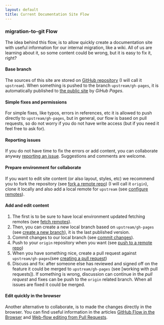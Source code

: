 ```yaml
---
layout: default
title: Current Documentation Site Flow
---
```


### migration-to-git Flow

The idea behind this flow, is to allow quickly create a documentation site with useful information for our internal migration, like a wiki. All of us are learning about it, so some content could be wrong, but it is easy to fix it, right?

#### Base branch

The sources of this site are stored on [GitHub repository](https://github.com/MakingSense/migration-to-git) (I will call it `upstream`). When something is pushed to the branch `upstream/gh-pages`, it is automatically published to [the public site](http://makingsense.github.io/migration-to-git) by _GiHub Pages_.

#### Simple fixes and permissions

For simple fixes, like typos, errors in references, etc it is allowed to push directly to `upstream/gh-pages`, but in general, our flow is based on pull requests, so do not worry if you do not have write access (but if you need it feel free to ask for).

#### Reporting issues

If you do not have time to fix the errors or add content, you can collaborate anyway [reporting an issue](https://github.com/MakingSense/migration-to-git/issues). Suggestions and comments are welcome.

#### Prepare environment for collaborate

If you want to edit site content (or also layout, styles, etc) we recommend you to fork the repository (see [fork a remote repo]) (I will call it `origin`),  clone it locally and also add a local remote for `upstream` (see [configure remotes]).

#### Add and edit content

1. The first is to be sure to have local environment updated fetching remotes (see [fetch remotes]).
2. Then, you can create a new local branch based on `upstream/gh-pages` (see [create a new branch]), it is the last published version.
3. Commit changes to our local branch (see [commit changes]).
4. Push to your `origin` repository when you want (see [push to a remote repo])
5. When you have something nice, create a pull request against `upstream/gh-pages`(see [creating a pull request])
6. Discuss and fix: after someone else has reviewed and signed off on the feature it could be merged to `upstream/gh-pages` (see [working with pull requests]). If something is wrong, discussion can continue in the _pull request_ and fixes can be push to the `origin` related branch. When all issues are fixed it could be merged.

#### Edit quickly in the browser

Another alternative to collaborate, is to made the changes directly in the browser. You can find useful information in the articles [GitHub Flow in the Browser](https://github.com/blog/1557-github-flow-in-the-browser) and [Web-flow editing from Pull Requests](https://github.com/blog/1738-web-flow-editing-from-pull-requests).



[clone a remote repo]: /migration-to-git/3-working-with-git/clone-remote-repo.html
[fork a remote repo]: /migration-to-git/3-working-with-git/fork-a-repo.html
[configure remotes]: /migration-to-git/3-working-with-git/configure-remotes.html
[fetch remotes]: /migration-to-git/3-working-with-git/fetch-remotes.html
[create a new branch]: /migration-to-git/3-working-with-git/create-a-new-branch.html
[commit changes]: /migration-to-git/3-working-with-git/commit-changes.html
[push to a remote repo]: /migration-to-git/3-working-with-git/push-to-a-remote-repo.html
[creating a pull request]: /migration-to-git/3-working-with-git/creating-a-pull-request.html